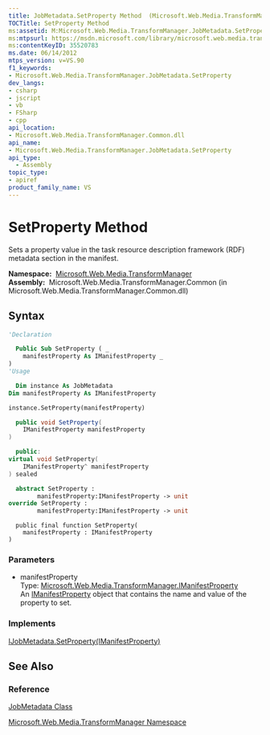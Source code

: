 ```yaml
---
title: JobMetadata.SetProperty Method  (Microsoft.Web.Media.TransformManager)
TOCTitle: SetProperty Method
ms:assetid: M:Microsoft.Web.Media.TransformManager.JobMetadata.SetProperty(Microsoft.Web.Media.TransformManager.IManifestProperty)
ms:mtpsurl: https://msdn.microsoft.com/library/microsoft.web.media.transformmanager.jobmetadata.setproperty(v=VS.90)
ms:contentKeyID: 35520783
ms.date: 06/14/2012
mtps_version: v=VS.90
f1_keywords:
- Microsoft.Web.Media.TransformManager.JobMetadata.SetProperty
dev_langs:
- csharp
- jscript
- vb
- FSharp
- cpp
api_location:
- Microsoft.Web.Media.TransformManager.Common.dll
api_name:
- Microsoft.Web.Media.TransformManager.JobMetadata.SetProperty
api_type:
  - Assembly
topic_type:
- apiref
product_family_name: VS
---
```


# SetProperty Method

Sets a property value in the task resource description framework (RDF) metadata section in the manifest.

**Namespace:**  [Microsoft.Web.Media.TransformManager](microsoft-web-media-transformmanager-namespace.md)  
**Assembly:**  Microsoft.Web.Media.TransformManager.Common (in Microsoft.Web.Media.TransformManager.Common.dll)

## Syntax

```vb
'Declaration

  Public Sub SetProperty ( _
    manifestProperty As IManifestProperty _
)
'Usage

  Dim instance As JobMetadata
Dim manifestProperty As IManifestProperty

instance.SetProperty(manifestProperty)
```

```csharp
  public void SetProperty(
    IManifestProperty manifestProperty
)
```

```cpp
  public:
virtual void SetProperty(
    IManifestProperty^ manifestProperty
) sealed
```

``` fsharp
  abstract SetProperty : 
        manifestProperty:IManifestProperty -> unit 
override SetProperty : 
        manifestProperty:IManifestProperty -> unit 
```

```jscript
  public final function SetProperty(
    manifestProperty : IManifestProperty
)
```

### Parameters

  - manifestProperty  
    Type: [Microsoft.Web.Media.TransformManager.IManifestProperty](imanifestproperty-interface-microsoft-web-media-transformmanager.md)  
    An [IManifestProperty](imanifestproperty-interface-microsoft-web-media-transformmanager.md) object that contains the name and value of the property to set.  

### Implements

[IJobMetadata.SetProperty(IManifestProperty)](ijobmetadata-setproperty-method-microsoft-web-media-transformmanager.md)  

## See Also

### Reference

[JobMetadata Class](jobmetadata-class-microsoft-web-media-transformmanager.md)

[Microsoft.Web.Media.TransformManager Namespace](microsoft-web-media-transformmanager-namespace.md)
